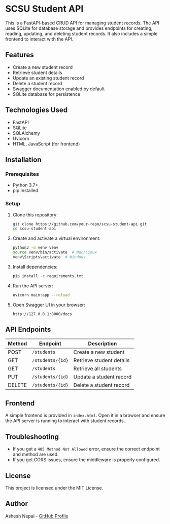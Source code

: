 # SCSU Student API

This is a FastAPI-based CRUD API for managing student records. The API uses SQLite for database storage and provides endpoints for creating, reading, updating, and deleting student records. It also includes a simple frontend to interact with the API.

## Features
- Create a new student record
- Retrieve student details
- Update an existing student record
- Delete a student record
- Swagger documentation enabled by default
- SQLite database for persistence

## Technologies Used
- FastAPI
- SQLite
- SQLAlchemy
- Uvicorn
- HTML, JavaScript (for frontend)

## Installation
### Prerequisites
- Python 3.7+
- pip installed

### Setup
1. Clone this repository:
   ```bash
   git clone https://github.com/your-repo/scsu-student-api.git
   cd scsu-student-api
   ```
2. Create and activate a virtual environment:
   ```bash
   python3 -m venv venv
   source venv/bin/activate  # Mac/Linux
   venv\Scripts\activate  # Windows
   ```
3. Install dependencies:
   ```bash
   pip install -r requirements.txt
   ```
4. Run the API server:
   ```bash
   uvicorn main:app --reload
   ```
5. Open Swagger UI in your browser:
   ```
   http://127.0.0.1:8000/docs
   ```

## API Endpoints
| Method | Endpoint | Description |
|--------|------------|----------------------|
| POST   | `/students` | Create a new student |
| GET    | `/students/{id}` | Retrieve student details |
| GET    | `/students` | Retrieve all students |
| PUT    | `/students/{id}` | Update a student record |
| DELETE | `/students/{id}` | Delete a student record |

## Frontend
A simple frontend is provided in `index.html`. Open it in a browser and ensure the API server is running to interact with student records.

## Troubleshooting
- If you get a `405 Method Not Allowed` error, ensure the correct endpoint and method are used.
- If you get CORS issues, ensure the middleware is properly configured.

## License
This project is licensed under the MIT License.

## Author
Ashesh Nepal - [GitHub Profile](https://github.com/ashesh808)


